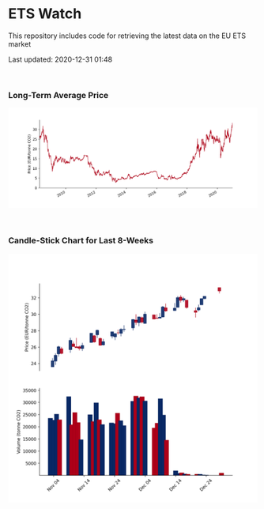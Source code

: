 # ETS Watch

This repository includes code for retrieving the latest data on the EU ETS market

Last updated: 2020-12-31 01:48

<br>

### Long-Term Average Price

![Long-term average](img/long_term_avg.png)

<br>

### Candle-Stick Chart for Last 8-Weeks

![Open, High, Low, Close & Volume](img/ohlc_vol.png)
